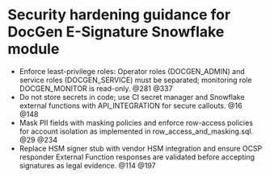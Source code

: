 # Security hardening guidance for DocGen E-Signature Snowflake module
- Enforce least-privilege roles: Operator roles (DOCGEN_ADMIN) and service roles (DOCGEN_SERVICE) must be separated; monitoring role DOCGEN_MONITOR is read-only. @281 @337
- Do not store secrets in code; use CI secret manager and Snowflake external functions with API_INTEGRATION for secure callouts. @16 @148
- Mask PII fields with masking policies and enforce row-access policies for account isolation as implemented in row_access_and_masking.sql. @29 @234
- Replace HSM signer stub with vendor HSM integration and ensure OCSP responder External Function responses are validated before accepting signatures as legal evidence. @114 @197
